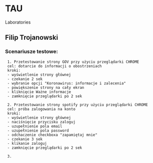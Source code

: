 # TAU
Laboratories 
## Filip Trojanowski 
### Scenariusze testowe:
     1. Przetestowanie strony GOV przy użyciu przeglądarki CHROME
     cel: dotarcie do informacji o obostrzeniach
     kroki:
     - wyświetlenie strony głównej
     - czekanie 2 sek
     - wybranie opcji "Koronawirus: informacje i zalecenia"
     - powiększenie strony na cały ekran
     - kliknięcie Ważne informacje
     - zamknięcie przeglądarki po 2 sek
     
     2. Przetestowanie strony spotify przy użyciu przeglądarki CHROME
     cel: próba zalogowania na konto
     kroki:
     - wyświetlenie strony głównej
     - naciśnięcie przycisku zaloguj
     - uzupełnienie pola email
     - uzupełnienie pola password
     - odchaczenie checkboxa "zapamiętaj mnie"
     - czekanie 3 sek
     - klikanie zaloguj
     - zamknięcie przeglądarki po 2 sek
     
     3.

